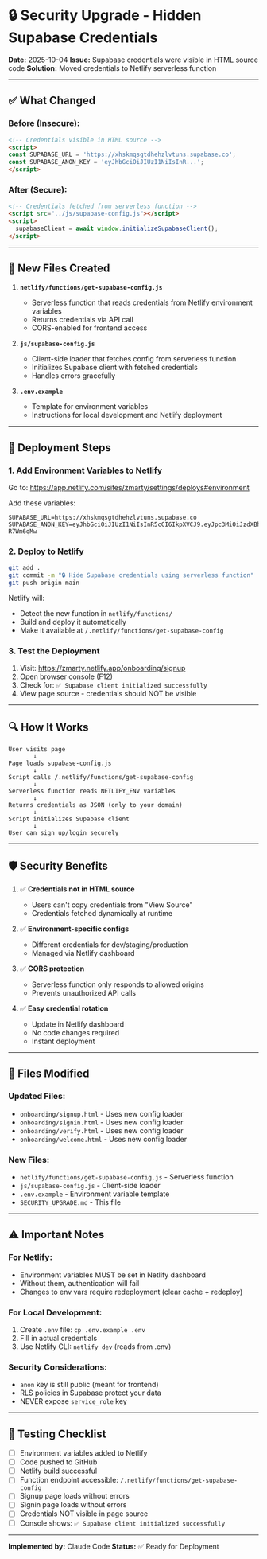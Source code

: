 # 🔒 Security Upgrade - Hidden Supabase Credentials

**Date:** 2025-10-04
**Issue:** Supabase credentials were visible in HTML source code
**Solution:** Moved credentials to Netlify serverless function

---

## ✅ What Changed

### Before (Insecure):
```html
<!-- Credentials visible in HTML source -->
<script>
const SUPABASE_URL = 'https://xhskmqsgtdhehzlvtuns.supabase.co';
const SUPABASE_ANON_KEY = 'eyJhbGciOiJIUzI1NiIsInR...';
</script>
```

### After (Secure):
```html
<!-- Credentials fetched from serverless function -->
<script src="../js/supabase-config.js"></script>
<script>
  supabaseClient = await window.initializeSupabaseClient();
</script>
```

---

## 📁 New Files Created

1. **`netlify/functions/get-supabase-config.js`**
   - Serverless function that reads credentials from Netlify environment variables
   - Returns credentials via API call
   - CORS-enabled for frontend access

2. **`js/supabase-config.js`**
   - Client-side loader that fetches config from serverless function
   - Initializes Supabase client with fetched credentials
   - Handles errors gracefully

3. **`.env.example`**
   - Template for environment variables
   - Instructions for local development and Netlify deployment

---

## 🚀 Deployment Steps

### 1. Add Environment Variables to Netlify

Go to: https://app.netlify.com/sites/zmarty/settings/deploys#environment

Add these variables:
```
SUPABASE_URL=https://xhskmqsgtdhehzlvtuns.supabase.co
SUPABASE_ANON_KEY=eyJhbGciOiJIUzI1NiIsInR5cCI6IkpXVCJ9.eyJpc3MiOiJzdXBhYmFzZSIsInJlZiI6Inhoc2ttcXNndGRoZWh6bHZ0dW5zIiwicm9sZSI6ImFub24iLCJpYXQiOjE3NTgxNDkzNTQsImV4cCI6MjA3MzcyNTM1NH0.ULAf9vNHS4nasSnv9UOKS2MCKsSxcMtV3C-R7Wm6qMw
```

### 2. Deploy to Netlify

```bash
git add .
git commit -m "🔒 Hide Supabase credentials using serverless function"
git push origin main
```

Netlify will:
- Detect the new function in `netlify/functions/`
- Build and deploy it automatically
- Make it available at `/.netlify/functions/get-supabase-config`

### 3. Test the Deployment

1. Visit: https://zmarty.netlify.app/onboarding/signup
2. Open browser console (F12)
3. Check for: `✅ Supabase client initialized successfully`
4. View page source - credentials should NOT be visible

---

## 🔍 How It Works

```
User visits page
       ↓
Page loads supabase-config.js
       ↓
Script calls /.netlify/functions/get-supabase-config
       ↓
Serverless function reads NETLIFY_ENV variables
       ↓
Returns credentials as JSON (only to your domain)
       ↓
Script initializes Supabase client
       ↓
User can sign up/login securely
```

---

## 🛡️ Security Benefits

1. ✅ **Credentials not in HTML source**
   - Users can't copy credentials from "View Source"
   - Credentials fetched dynamically at runtime

2. ✅ **Environment-specific configs**
   - Different credentials for dev/staging/production
   - Managed via Netlify dashboard

3. ✅ **CORS protection**
   - Serverless function only responds to allowed origins
   - Prevents unauthorized API calls

4. ✅ **Easy credential rotation**
   - Update in Netlify dashboard
   - No code changes required
   - Instant deployment

---

## 📝 Files Modified

### Updated Files:
- `onboarding/signup.html` - Uses new config loader
- `onboarding/signin.html` - Uses new config loader
- `onboarding/verify.html` - Uses new config loader
- `onboarding/welcome.html` - Uses new config loader

### New Files:
- `netlify/functions/get-supabase-config.js` - Serverless function
- `js/supabase-config.js` - Client-side loader
- `.env.example` - Environment variable template
- `SECURITY_UPGRADE.md` - This file

---

## ⚠️ Important Notes

### For Netlify:
- Environment variables MUST be set in Netlify dashboard
- Without them, authentication will fail
- Changes to env vars require redeployment (clear cache + redeploy)

### For Local Development:
1. Create `.env` file: `cp .env.example .env`
2. Fill in actual credentials
3. Use Netlify CLI: `netlify dev` (reads from .env)

### Security Considerations:
- `anon` key is still public (meant for frontend)
- RLS policies in Supabase protect your data
- NEVER expose `service_role` key

---

## 🧪 Testing Checklist

- [ ] Environment variables added to Netlify
- [ ] Code pushed to GitHub
- [ ] Netlify build successful
- [ ] Function endpoint accessible: `/.netlify/functions/get-supabase-config`
- [ ] Signup page loads without errors
- [ ] Signin page loads without errors
- [ ] Credentials NOT visible in page source
- [ ] Console shows: `✅ Supabase client initialized successfully`

---

**Implemented by:** Claude Code
**Status:** ✅ Ready for Deployment
